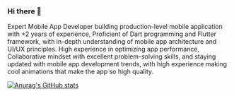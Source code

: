 ### Hi there 👋
Expert Mobile App Developer building production-level mobile application with +2 years of 
experience, Proficient of Dart programming and Flutter framework, with in-depth 
understanding of mobile app architecture and UI/UX principles. High experience in optimizing 
app performance, Collaborative mindset with excellent problem-solving skills, and staying 
updated with mobile app development trends, with high experience making cool animations 
that make the app so high quality. 

[![Anurag's GitHub stats](https://github-readme-stats.vercel.app/api?username=Mahmoud_Hamza)](https://github.com/anuraghazra/github-readme-stats)

